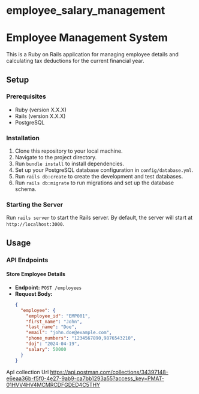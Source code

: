 # employee_salary_management

# Employee Management System

This is a Ruby on Rails application for managing employee details and calculating tax deductions for the current financial year.

## Setup

### Prerequisites
- Ruby (version X.X.X)
- Rails (version X.X.X)
- PostgreSQL

### Installation
1. Clone this repository to your local machine.
2. Navigate to the project directory.
3. Run `bundle install` to install dependencies.
4. Set up your PostgreSQL database configuration in `config/database.yml`.
5. Run `rails db:create` to create the development and test databases.
6. Run `rails db:migrate` to run migrations and set up the database schema.

### Starting the Server
Run `rails server` to start the Rails server. By default, the server will start at `http://localhost:3000`.

## Usage

### API Endpoints

#### Store Employee Details
- **Endpoint:** `POST /employees`
- **Request Body:**
  ```json
  {
    "employee": {
      "employee_id": "EMP001",
      "first_name": "John",
      "last_name": "Doe",
      "email": "john.doe@example.com",
      "phone_numbers": "1234567890,9876543210",
      "doj": "2024-04-19",
      "salary": 50000
    }
  }


ApI collection Url
https://api.postman.com/collections/34397148-e6eaa36b-f5f0-4e27-9ab9-ca7bb1293a55?access_key=PMAT-01HVV4HV4MCMRCDFGDED4C5THY
